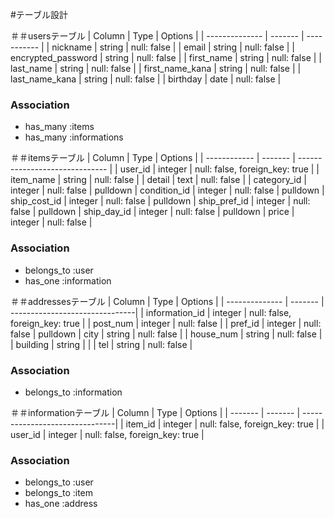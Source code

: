 #テーブル設計

＃＃usersテーブル
| Column             | Type    | Options     |
| --------------     | ------- | ----------- |
| nickname           | string  | null: false |
| email              | string  | null: false |
| encrypted_password | string  | null: false |
| first_name         | string  | null: false |
| last_name          | string  | null: false |
| first_name_kana    | string  | null: false |
| last_name_kana     | string  | null: false |
| birthday           | date    | null: false |

### Association
- has_many :items
- has_many :informations

＃＃itemsテーブル
| Column       | Type    | Options                        |
| ------------ | ------- | ------------------------------ |
| user_id      | integer | null: false, foreign_key: true |
| item_name    | string  | null: false                    |
| detail       | text    | null: false                    |
| category_id  | integer | null: false                    | pulldown
| condition_id | integer | null: false                    | pulldown
| ship_cost_id | integer | null: false                    | pulldown
| ship_pref_id | integer | null: false                    | pulldown
| ship_day_id  | integer | null: false                    | pulldown
| price        | integer | null: false                    |

### Association
- belongs_to :user
- has_one    :information

＃＃addressesテーブル
| Column         | Type    | Options                        |
| -------------- | ------- | -------------------------------|
| information_id | integer | null: false, foreign_key: true |
| post_num       | integer | null: false                    |
| pref_id        | integer  | null: false                    | pulldown
| city           | string  | null: false                    |
| house_num      | string  | null: false                    |
| building       | string  |                                |
| tel            | string  | null: false                    |

### Association
- belongs_to :information

＃＃informationテーブル
| Column  | Type    | Options                        |
| ------- | ------- | -------------------------------|
| item_id | integer | null: false, foreign_key: true |
| user_id | integer | null: false, foreign_key: true |


### Association
- belongs_to :user
- belongs_to :item
- has_one    :address